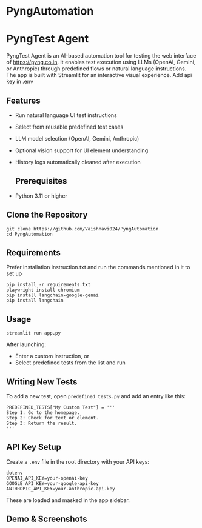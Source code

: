 # PyngAutomation
# PyngTest Agent

PyngTest Agent is an AI-based automation tool for testing the web interface of https://pyng.co.in. It enables test execution using LLMs (OpenAI, Gemini, or Anthropic) through predefined flows or natural language instructions. The app is built with Streamlit for an interactive visual experience. Add api key in .env

## Features

- Run natural language UI test instructions  
- Select from reusable predefined test cases  
- LLM model selection (OpenAI, Gemini, Anthropic)  
- Optional vision support for UI element understanding  
- History logs automatically cleaned after execution

  ## Prerequisites

- Python 3.11 or higher

## Clone the Repository

```
git clone https://github.com/Vaishnavi024/PyngAutomation  
cd PyngAutomation
```

## Requirements
Prefer installation instruction.txt and run the commands mentioned in it to set up 

```  
pip install -r requirements.txt
playwright install chromium
pip install langchain-google-genai
pip install langchain
```

## Usage

``` 
streamlit run app.py
```

After launching:

- Enter a custom instruction, or  
- Select predefined tests from the list and run  

## Writing New Tests

To add a new test, open `predefined_tests.py` and add an entry like this:

```
PREDEFINED_TESTS["My Custom Test"] = '''
Step 1: Go to the homepage.  
Step 2: Check for text or element.  
Step 3: Return the result.  
'''
```


## API Key Setup

Create a `.env` file in the root directory with your API keys:
```
dotenv  
OPENAI_API_KEY=your-openai-key  
GOOGLE_API_KEY=your-google-api-key  
ANTHROPIC_API_KEY=your-anthropic-api-key
```
These are loaded and masked in the app sidebar.

## Demo & Screenshots

<!-- Add your screenshots and videos here -->

